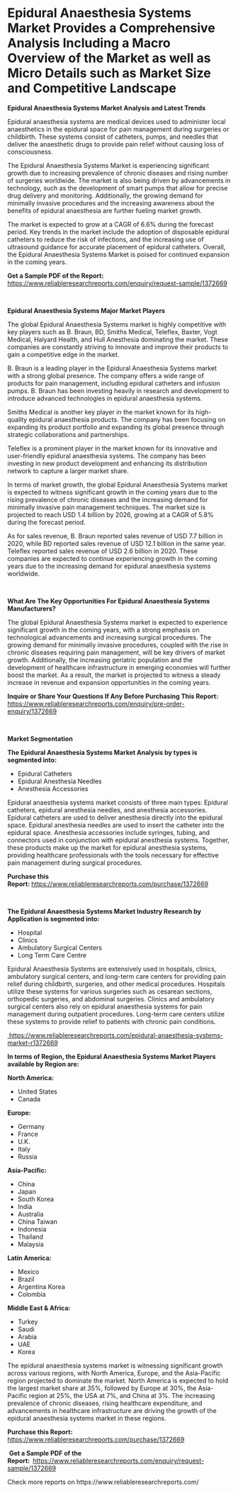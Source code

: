 <p><h1>Epidural Anaesthesia Systems Market Provides a Comprehensive Analysis Including a Macro Overview of the Market as well as Micro Details such as Market Size and Competitive Landscape</h1></p><p><strong>Epidural Anaesthesia Systems Market Analysis and Latest Trends</strong></p>
<p><p>Epidural anaesthesia systems are medical devices used to administer local anaesthetics in the epidural space for pain management during surgeries or childbirth. These systems consist of catheters, pumps, and needles that deliver the anaesthetic drugs to provide pain relief without causing loss of consciousness. </p><p>The Epidural Anaesthesia Systems Market is experiencing significant growth due to increasing prevalence of chronic diseases and rising number of surgeries worldwide. The market is also being driven by advancements in technology, such as the development of smart pumps that allow for precise drug delivery and monitoring. Additionally, the growing demand for minimally invasive procedures and the increasing awareness about the benefits of epidural anaesthesia are further fueling market growth.</p><p>The market is expected to grow at a CAGR of 6.6% during the forecast period. Key trends in the market include the adoption of disposable epidural catheters to reduce the risk of infections, and the increasing use of ultrasound guidance for accurate placement of epidural catheters. Overall, the Epidural Anaesthesia Systems Market is poised for continued expansion in the coming years.</p></p>
<p><strong>Get a Sample PDF of the Report:&nbsp;</strong> <a href="https://www.reliableresearchreports.com/enquiry/request-sample/1372669">https://www.reliableresearchreports.com/enquiry/request-sample/1372669</a></p>
<p>&nbsp;</p>
<p><strong>Epidural Anaesthesia Systems Major Market Players</strong></p>
<p><p>The global Epidural Anaesthesia Systems market is highly competitive with key players such as B. Braun, BD, Smiths Medical, Teleflex, Baxter, Vogt Medical, Halyard Health, and Hull Anesthesia dominating the market. These companies are constantly striving to innovate and improve their products to gain a competitive edge in the market.</p><p>B. Braun is a leading player in the Epidural Anaesthesia Systems market with a strong global presence. The company offers a wide range of products for pain management, including epidural catheters and infusion pumps. B. Braun has been investing heavily in research and development to introduce advanced technologies in epidural anaesthesia systems.</p><p>Smiths Medical is another key player in the market known for its high-quality epidural anaesthesia products. The company has been focusing on expanding its product portfolio and expanding its global presence through strategic collaborations and partnerships.</p><p>Teleflex is a prominent player in the market known for its innovative and user-friendly epidural anaesthesia systems. The company has been investing in new product development and enhancing its distribution network to capture a larger market share.</p><p>In terms of market growth, the global Epidural Anaesthesia Systems market is expected to witness significant growth in the coming years due to the rising prevalence of chronic diseases and the increasing demand for minimally invasive pain management techniques. The market size is projected to reach USD 1.4 billion by 2026, growing at a CAGR of 5.8% during the forecast period.</p><p>As for sales revenue, B. Braun reported sales revenue of USD 7.7 billion in 2020, while BD reported sales revenue of USD 12.1 billion in the same year. Teleflex reported sales revenue of USD 2.6 billion in 2020. These companies are expected to continue experiencing growth in the coming years due to the increasing demand for epidural anaesthesia systems worldwide.</p></p>
<p>&nbsp;</p>
<p><strong>What Are The Key Opportunities For Epidural Anaesthesia Systems Manufacturers?</strong></p>
<p><p>The global Epidural Anaesthesia Systems market is expected to experience significant growth in the coming years, with a strong emphasis on technological advancements and increasing surgical procedures. The growing demand for minimally invasive procedures, coupled with the rise in chronic diseases requiring pain management, will be key drivers of market growth. Additionally, the increasing geriatric population and the development of healthcare infrastructure in emerging economies will further boost the market. As a result, the market is projected to witness a steady increase in revenue and expansion opportunities in the coming years.</p></p>
<p><strong>Inquire or Share Your Questions If Any Before Purchasing This Report:</strong> <a href="https://www.reliableresearchreports.com/enquiry/pre-order-enquiry/1372669">https://www.reliableresearchreports.com/enquiry/pre-order-enquiry/1372669</a></p>
<p>&nbsp;</p>
<p><strong>Market Segmentation</strong></p>
<p><strong>The Epidural Anaesthesia Systems Market Analysis by types is segmented into:</strong></p>
<p><ul><li>Epidural Catheters</li><li>Epidural Anesthesia Needles</li><li>Anesthesia Accessories</li></ul></p>
<p><p>Epidural anaesthesia systems market consists of three main types: Epidural catheters, epidural anesthesia needles, and anesthesia accessories. Epidural catheters are used to deliver anesthesia directly into the epidural space. Epidural anesthesia needles are used to insert the catheter into the epidural space. Anesthesia accessories include syringes, tubing, and connectors used in conjunction with epidural anesthesia systems. Together, these products make up the market for epidural anesthesia systems, providing healthcare professionals with the tools necessary for effective pain management during surgical procedures.</p></p>
<p><strong>Purchase this Report:&nbsp;</strong><a href="https://www.reliableresearchreports.com/purchase/1372669">https://www.reliableresearchreports.com/purchase/1372669</a></p>
<p>&nbsp;</p>
<p><strong>The Epidural Anaesthesia Systems Market Industry Research by Application is segmented into:</strong></p>
<p><ul><li>Hospital</li><li>Clinics</li><li>Ambulatory Surgical Centers</li><li>Long Term Care Centre</li></ul></p>
<p><p>Epidural Anaesthesia Systems are extensively used in hospitals, clinics, ambulatory surgical centers, and long-term care centers for providing pain relief during childbirth, surgeries, and other medical procedures. Hospitals utilize these systems for various surgeries such as cesarean sections, orthopedic surgeries, and abdominal surgeries. Clinics and ambulatory surgical centers also rely on epidural anaesthesia systems for pain management during outpatient procedures. Long-term care centers utilize these systems to provide relief to patients with chronic pain conditions.</p></p>
<p><a href="https://www.reliableresearchreports.com/epidural-anaesthesia-systems-market-r1372669">&nbsp;https://www.reliableresearchreports.com/epidural-anaesthesia-systems-market-r1372669</a></p>
<p><strong>In terms of Region, the Epidural Anaesthesia Systems Market Players available by Region are:</strong></p>
<p>
    <p> <strong> North America: </strong>
        <ul>
            <li>United States</li>
            <li>Canada</li>
        </ul>
        </p> 
    <p> <strong> Europe: </strong>
        <ul>
            <li>Germany</li>
            <li>France</li>
            <li>U.K.</li>
            <li>Italy</li>
            <li>Russia</li>
        </ul>
        </p> 
    <p> <strong> Asia-Pacific: </strong>
        <ul>
            <li>China</li>
            <li>Japan</li>
            <li>South Korea</li>
            <li>India</li>
            <li>Australia</li>
            <li>China Taiwan</li>
            <li>Indonesia</li>
            <li>Thailand</li>
            <li>Malaysia</li>
        </ul>
        </p> 
    <p> <strong> Latin America: </strong>
        <ul>
            <li>Mexico</li>
            <li>Brazil</li>
            <li>Argentina Korea</li>
            <li>Colombia</li>
        </ul>
        </p> 
    <p> <strong> Middle East & Africa: </strong>
        <ul>
            <li>Turkey</li>
            <li>Saudi</li>
            <li>Arabia</li>
            <li>UAE</li>
            <li>Korea</li>
        </ul>
    </p>
    </p>
<p><p>The epidural anaesthesia systems market is witnessing significant growth across various regions, with North America, Europe, and the Asia-Pacific region projected to dominate the market. North America is expected to hold the largest market share at 35%, followed by Europe at 30%, the Asia-Pacific region at 25%, the USA at 7%, and China at 3%. The increasing prevalence of chronic diseases, rising healthcare expenditure, and advancements in healthcare infrastructure are driving the growth of the epidural anaesthesia systems market in these regions.</p></p>
<p><strong>Purchase this Report: </strong><a href="https://www.reliableresearchreports.com/purchase/1372669">https://www.reliableresearchreports.com/purchase/1372669</a></p>
<p>&nbsp;<strong>Get a Sample PDF of the Report:&nbsp;&nbsp;</strong><a href="https://www.reliableresearchreports.com/enquiry/request-sample/1372669">https://www.reliableresearchreports.com/enquiry/request-sample/1372669</a></p>
<p><strong></strong></p>
<p>Check more reports on https://www.reliableresearchreports.com/</p>